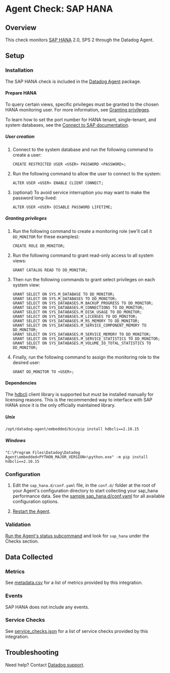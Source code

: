 # Agent Check: SAP HANA

## Overview

This check monitors [SAP HANA][1] 2.0, SPS 2 through the Datadog Agent.

## Setup

### Installation

The SAP HANA check is included in the [Datadog Agent][2] package.

#### Prepare HANA

To query certain views, specific privileges must be granted to the chosen HANA monitoring user. For more information, see [Granting privileges](#granting-privileges).

To learn how to set the port number for HANA tenant, single-tenant, and system databases, see the [Connect to SAP documentation][3].

##### User creation

1. Connect to the system database and run the following command to create a user:

   ```shell
   CREATE RESTRICTED USER <USER> PASSWORD <PASSWORD>;
   ```

2. Run the following command to allow the user to connect to the system:

   ```shell
   ALTER USER <USER> ENABLE CLIENT CONNECT;
   ```

3. (optional) To avoid service interruption you may want to make the password long-lived:

   ```shell
   ALTER USER <USER> DISABLE PASSWORD LIFETIME;
   ```

##### Granting privileges

1. Run the following command to create a monitoring role (we'll call it `DD_MONITOR` for these examples):

   ```shell
   CREATE ROLE DD_MONITOR;
   ```

2. Run the following command to grant read-only access to all system views:

   ```shell
   GRANT CATALOG READ TO DD_MONITOR;
   ```

3. Then run the following commands to grant select privileges on each system view:

   ```shell
   GRANT SELECT ON SYS.M_DATABASE TO DD_MONITOR;
   GRANT SELECT ON SYS.M_DATABASES TO DD_MONITOR;
   GRANT SELECT ON SYS_DATABASES.M_BACKUP_PROGRESS TO DD_MONITOR;
   GRANT SELECT ON SYS_DATABASES.M_CONNECTIONS TO DD_MONITOR;
   GRANT SELECT ON SYS_DATABASES.M_DISK_USAGE TO DD_MONITOR;
   GRANT SELECT ON SYS_DATABASES.M_LICENSES TO DD_MONITOR;
   GRANT SELECT ON SYS_DATABASES.M_RS_MEMORY TO DD_MONITOR;
   GRANT SELECT ON SYS_DATABASES.M_SERVICE_COMPONENT_MEMORY TO DD_MONITOR;
   GRANT SELECT ON SYS_DATABASES.M_SERVICE_MEMORY TO DD_MONITOR;
   GRANT SELECT ON SYS_DATABASES.M_SERVICE_STATISTICS TO DD_MONITOR;
   GRANT SELECT ON SYS_DATABASES.M_VOLUME_IO_TOTAL_STATISTICS TO DD_MONITOR;
   ```

4. Finally, run the following command to assign the monitoring role to the desired user:

   ```shell
   GRANT DD_MONITOR TO <USER>;
   ```

#### Dependencies

The [hdbcli][10] client library is supported but must be installed manually for licensing reasons. This is the recommended way to interface with SAP HANA since it is the only officially maintained library.

##### Unix

```text
/opt/datadog-agent/embedded/bin/pip install hdbcli==2.10.15
```

##### Windows

```text
"C:\Program Files\Datadog\Datadog Agent\embedded<PYTHON_MAJOR_VERSION>\python.exe" -m pip install hdbcli==2.10.15
```

### Configuration

1. Edit the `sap_hana.d/conf.yaml` file, in the `conf.d/` folder at the root of your Agent's configuration directory to start collecting your sap_hana performance data. See the [sample sap_hana.d/conf.yaml][4] for all available configuration options.

2. [Restart the Agent][5].

### Validation

[Run the Agent's status subcommand][6] and look for `sap_hana` under the Checks section.

## Data Collected

### Metrics

See [metadata.csv][7] for a list of metrics provided by this integration.

### Events

SAP HANA does not include any events.

### Service Checks

See [service_checks.json][8] for a list of service checks provided by this integration.

## Troubleshooting

Need help? Contact [Datadog support][9].


[1]: https://www.sap.com/products/hana.html
[2]: https://app.datadoghq.com/account/settings#agent
[3]: https://help.sap.com/viewer/0eec0d68141541d1b07893a39944924e/2.0.02/en-US/d12c86af7cb442d1b9f8520e2aba7758.html
[4]: https://github.com/DataDog/integrations-core/blob/master/sap_hana/datadog_checks/sap_hana/data/conf.yaml.example
[5]: https://docs.datadoghq.com/agent/guide/agent-commands/#start-stop-restart-the-agent
[6]: https://docs.datadoghq.com/agent/guide/agent-commands/#agent-status-and-information
[7]: https://github.com/DataDog/integrations-core/blob/master/sap_hana/metadata.csv
[8]: https://github.com/DataDog/integrations-core/blob/master/sap_hana/assets/service_checks.json
[9]: https://docs.datadoghq.com/help/
[10]: https://pypi.org/project/hdbcli/
